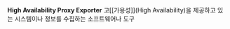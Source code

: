 **High Availability Proxy Exporter**
고[[가용성]](High Availability)을 제공하고 있는 시스템이나 정보를 수집하는 소프트웨어나 도구

